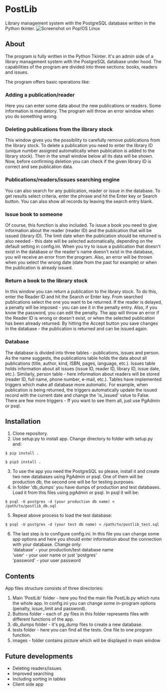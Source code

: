 PostLib
=======

Library management system with the PostgreSQL database written in the Python tkinter.
<img src="https://imgur.com/a/sBzD2GM" alt="Screenshot on Pop!OS Linux">

__About__
-----------

The program is fully written in the Python Tkinter. It's an admin side of a library management system with the PostgreSQL database under hood. The capabilities of the program are divided into three sections: books, readers and issues. 

The program offers basic operations like:

### Adding a publication/reader <br>
Here you can enter some data about the new publications or readers. Some information is mandatory. The program will throw an error window when you do something wrong.

### Deleting publications from the library stock <br>
This window gives you the possibility to carefully remove publications from the library stock. To delete a publication you need to enter the library ID (unique number assigned automatically when publication is added to the library stock). Then in the small window below all its data will be shown. Now, before confirming deletion you can check if the given library ID is correct and see publication data. 

### Publications/readers/issues searching engine <br>
You can also search for any publication, reader or issue in the database. To get results select criteria, enter the phrase and hit the Enter key or Search button. You can also show all records by leaving the search entry blank.

### Issue book to someone
Of course, this function is also included. To issue a book you need to give information about the reader (reader ID) and the publication that will be issued (library ID). The limit date when the publication should be returned is also needed - this date will be selected automatically, depending on the default setting in config.ini. When you try to issue a publication that doesn't exist in the database or the reader's name doesn't exist in the database, you will receive an error from the program. Also, an error will be thrown when you select the wrong date (date from the past for example) or when the publication is already issued. 

### Return a book to the library stock
In this window you can return a publication to the library stock. To do this, enter the Reader ID and hit the Search or Enter key. From searched publications select the one you want to be returned. If the reader is delayed, a penalty will be imposed - you can see it in the penalty entry. Also, if you know the password, you can edit the penalty. The app will throw an error if the Reader ID is wrong or doesn't exist, or when the selected publication has been already returned. By hitting the Accept button you save changes in the database - the publication is returned and can be issued again.

### Database
The database is divided into three tables - publications, issues and person. As the name suggests, the publications table holds the data about all publications (title, author, kind, ISBN, pages, language, etc.). Issues table holds information about all issues (issue ID, reader ID, library ID, issue date, etc.). Similarly, person table - here information about readers will be stored (reader ID, full name, phone number, e-mail, etc.).
Tables have implemented triggers which make all database more automatic. For example, when publication is being returned, the triggers automatically update the issued record with the current date and change the 'is_issued' value to False. There are few more triggers - ff you want to see them all, just use PgAdmin or psql.

__Installation__
----------------
1. Clone repository.
2. Use setup.py to install app. Change directory to folder with setup.py and:
```
$ pip install .
```
```
$ pip3 install .
```
3. To use the app you need the PostgreSQL so please, install it and create two new databases using PgAdmin or psql. One of them will be production db, the second one will be for testing purposes.
4. In folder 'db_dumps' you have dumps of production and test databases. Load it from this files using pgAdmin or psql. In psql it will be:
```
$ psql -U postgres -d (your production db name) < /path/to/postlib_db.sql
```
5. Repeat above process to load the test database:
```
$ psql -U postgres -d (your test db name) < /path/to/postlib_test.sql
```
6. The last step is to configure config.ini. In this file you can change some app options and here you should enter information about the connection with your database. Change only:<br>
'database' - your production/test database name <br>
'user' - your user name or just 'postgres' <br>
'password' - your user password <br>

__Contents__
-------------
App files structure consists of three directories:<br>
1. Main 'PostLib' folder - here you find the main file PostLib.py which runs the whole app. In config.ini you can change some in-program options (penalty, issue_limit and password).
2. Buttons folder - each of .py files in this folder represents files with different functions of the app. 
3. db_dumps folder - it's pg_dump files to create a new database.
4. tests folder - here you can find all the tests. One file to one program function.
5. images - folder contains picture which will be displayed in main window

__Future developments__
-----------------------
- Deleting readers/issues
- Improved searching
- Including sorting in tables
- Client side app

